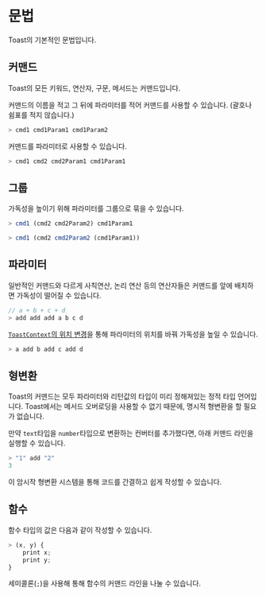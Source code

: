 # 문법

Toast의 기본적인 문법입니다.

## 커맨드

Toast의 모든 키워드, 연산자, 구문, 메서드는 커맨드입니다.

커맨드의 이름을 적고 그 뒤에 파라미터를 적어 커맨드를 사용할 수 있습니다.
(괄호나 쉼표를 적지 않습니다.)

```js
> cmd1 cmd1Param1 cmd1Param2
```

커맨드를 파라미터로 사용할 수 있습니다.

```js
> cmd1 cmd2 cmd2Param1 cmd1Param1
```

## 그룹

가독성을 높이기 위해 파라미터를 그룹으로 묶을 수 있습니다.

```js
> cmd1 (cmd2 cmd2Param2) cmd1Param1

> cmd1 (cmd2 cmd2Param2 (cmd1Param1))
```

## 파라미터

일반적인 커맨드와 다르게 사칙연산, 논리 연산 등의 연산자들은 커맨드를 앞에 배치하면 가독성이 떨어질 수 있습니다.

```js
// a + b + c + d
> add add add a b c d
```

[`ToastContext`의 위치 변경](context.md)을 통해 파라미터의 위치를 바꿔 가독성을 높일 수 있습니다.

```js
> a add b add c add d
```

## 형변환

Toast의 커맨드는 모두 파라미터와 리턴값의 타입이 미리 정해져있는 정적 타입 언어입니다.
Toast에서는 메서드 오버로딩을 사용할 수 없기 때문에, 명시적 형변환을 할 필요가 없습니다.

만약 `text`타입을 `number`타입으로 변환하는 컨버터를 추가했다면, 아래 커맨드 라인을 실행할 수 있습니다.

```js
> "1" add "2"
3
```

이 암시작 형변환 시스템을 통해 코드를 간결하고 쉽게 작성할 수 있습니다.

## 함수

함수 타입의 값은 다음과 같이 작성할 수 있습니다.

```js
> (x, y) {
    print x;
    print y;
}
```

세미콜론(`;`)을 사용해 통해 함수의 커맨드 라인을 나눌 수 있습니다.